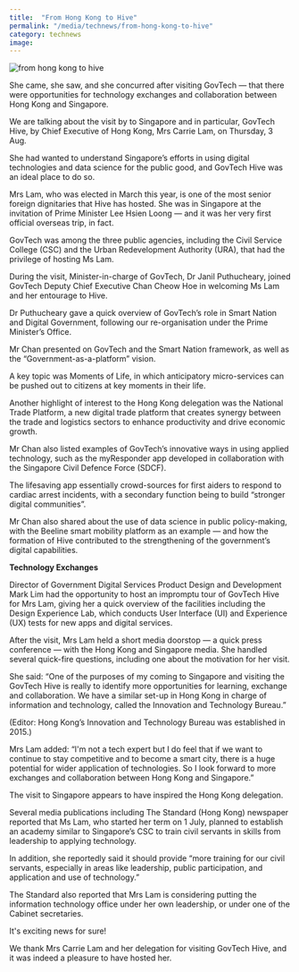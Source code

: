 ```yaml
---
title:  "From Hong Kong to Hive"
permalink: "/media/technews/from-hong-kong-to-hive"
category: technews
image: 
---
```


![from hong kong to hive](/images/technews/from-hong-kong-to-hive-part-1.jpg)

She came, she saw, and she concurred after visiting GovTech — that there were opportunities for technology exchanges and collaboration between Hong Kong and Singapore.

We are talking about the visit by to Singapore and in particular, GovTech Hive, by Chief Executive of Hong Kong, Mrs Carrie Lam, on Thursday, 3 Aug.

She had wanted to understand Singapore’s efforts in using digital technologies and data science for the public good, and GovTech Hive was an ideal place to do so.

Mrs Lam, who was elected in March this year, is one of the most senior foreign dignitaries that Hive has hosted. She was in Singapore at the invitation of Prime Minister Lee Hsien Loong — and it was her very first official overseas trip, in fact.

GovTech was among the three public agencies, including the Civil Service College (CSC) and the Urban Redevelopment Authority (URA), that had the privilege of hosting Ms Lam.

During the visit, Minister-in-charge of GovTech, Dr Janil Puthucheary, joined GovTech Deputy Chief Executive Chan Cheow Hoe in welcoming Ms Lam and her entourage to Hive.

Dr Puthucheary gave a quick overview of GovTech’s role in Smart Nation and Digital Government, following our re-organisation under the Prime Minister’s Office. 

Mr Chan presented on GovTech and the Smart Nation framework, as well as the “Government-as-a-platform” vision. 

A key topic was Moments of Life, in which anticipatory micro-services can be pushed out to citizens at key moments in their life. 

Another highlight of interest to the Hong Kong delegation was the National Trade Platform, a new digital trade platform that creates synergy between the trade and logistics sectors to enhance productivity and drive economic growth. 

Mr Chan also listed examples of GovTech’s innovative ways in using applied technology, such as the myResponder app developed in collaboration with the Singapore Civil Defence Force (SDCF). 

The lifesaving app essentially crowd-sources for first aiders to respond to cardiac arrest incidents, with a secondary function being to build “stronger digital communities”.

Mr Chan also shared about the use of data science in public policy-making, with the Beeline smart mobility platform as an example — and how the formation of Hive contributed to the strengthening of the government’s digital capabilities.


**Technology Exchanges**

Director of Government Digital Services Product Design and Development Mark Lim had the opportunity to host an impromptu tour of GovTech Hive for Mrs Lam, giving her a quick overview of the facilities including the Design Experience Lab, which conducts User Interface (UI) and Experience (UX) tests for new apps and digital services.

After the visit, Mrs Lam held a short media doorstop — a quick press conference — with the Hong Kong and Singapore media. She handled several quick-fire questions, including one about the motivation for her visit. 

She said: “One of the purposes of my coming to Singapore and visiting the GovTech Hive is really to identify more opportunities for learning, exchange and collaboration. We have a similar set-up in Hong Kong in charge of information and technology, called the Innovation and Technology Bureau.” 

(Editor: Hong Kong’s Innovation and Technology Bureau was established in 2015.)

Mrs Lam added: “I'm not a tech expert but I do feel that if we want to continue to stay competitive and to become a smart city, there is a huge potential for wider application of technologies. So I look forward to more exchanges and collaboration between Hong Kong and Singapore.”

The visit to Singapore appears to have inspired the Hong Kong delegation.

Several media publications including The Standard (Hong Kong) newspaper reported that Ms Lam, who started her term on 1 July, planned to establish an academy similar to Singapore’s CSC to train civil servants in skills from leadership to applying technology.

In addition, she reportedly said it should provide “more training for our civil servants, especially in areas like leadership, public participation, and application and use of technology.”

The Standard also reported that Mrs Lam is considering putting the information technology office under her own leadership, or under one of the Cabinet secretaries.

It's exciting news for sure!

We thank Mrs Carrie Lam and her delegation for visiting GovTech Hive, and it was indeed a pleasure to have hosted her.
